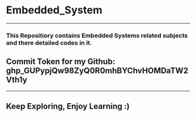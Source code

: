 # Embedded_System

---

### This Repositiory contains Embedded Systems related subjects and there detailed codes in it.

## Commit Token for my Github: 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

---

 ## Keep Exploring, Enjoy Learning :)